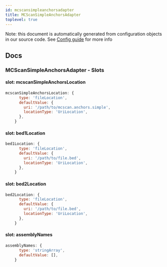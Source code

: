 ```yaml
---
id: mcscansimpleanchorsadapter
title: MCScanSimpleAnchorsAdapter
toplevel: true
---
```


Note: this document is automatically generated from configuration objects in
our source code. See [Config guide](/docs/config_guide) for more info

## Docs

### MCScanSimpleAnchorsAdapter - Slots

#### slot: mcscanSimpleAnchorsLocation

```js
mcscanSimpleAnchorsLocation: {
      type: 'fileLocation',
      defaultValue: {
        uri: '/path/to/mcscan.anchors.simple',
        locationType: 'UriLocation',
      },
    }
```

#### slot: bed1Location

```js
bed1Location: {
      type: 'fileLocation',
      defaultValue: {
        uri: '/path/to/file.bed',
        locationType: 'UriLocation',
      },
    }
```

#### slot: bed2Location

```js
bed2Location: {
      type: 'fileLocation',
      defaultValue: {
        uri: '/path/to/file.bed',
        locationType: 'UriLocation',
      },
    }
```

#### slot: assemblyNames

```js
assemblyNames: {
      type: 'stringArray',
      defaultValue: [],
    }
```
